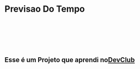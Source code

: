 <h1> Previsao Do Tempo <h1/> 
<br> 
<br> 
<h2> Esse é um Projeto que aprendi no<a href="https://rodolfomori.com.br/devclub">DevClub<a/><h2/>
<br>
<imgsrc="https://github.com/Vinicius-Urbano/Projeto-Previsao-Do-Tempo/blob/master/Captura%20de%20tela%202023-02-10%20115727.png?raw=true/"> 
